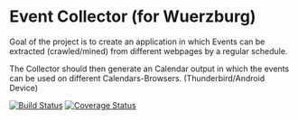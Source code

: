 # Event Collector (for Wuerzburg)

Goal of the project is to create an application in which
Events can be extracted (crawled/mined) from different webpages by a regular schedule.

The Collector should then generate an Calendar output in which the events can be used on different Calendars-Browsers.
(Thunderbird/Android Device)

[![Build Status](https://travis-ci.org/suspect22/wueevents.svg?branch=master)](https://travis-ci.org/suspect22/wueevents)
[![Coverage Status](https://coveralls.io/repos/github/suspect22/wueevents/badge.svg?branch=master)](https://coveralls.io/github/suspect22/wueevents?branch=master)
